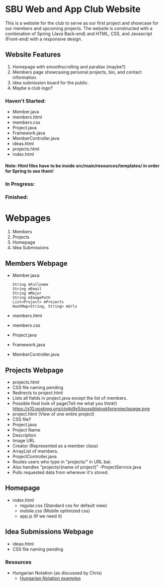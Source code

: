 # SBU Web and App Club Website

This is a website for the club to serve as our first project and showcase for our members and upcoming projects. The website is constructed with a combination of Spring (Java Back-end) and HTML, CSS, and Javascript (Front-end) with a responsive design.

## Website Features

1. Homepage with smoothscrolling and parallax (maybe?)
2. Members page showcasing personal projects, bio, and contact information.
3. Idea submission board for the public.
4. Maybe a club logo?

### Haven't Started:
  - Member.java  
  - members.html  
  - members.css  
  - Project.java  
  - Framework.java  
  - MemberController.java
  - ideas.html
  - projects.html
  - index.html
  
#### Note: Html files have to be inside src/main/resources/templates/ in order for Spring to see them!

### In Progress:



### Finished:



# Webpages
1. Members
2. Projects
3. Homepage
4. Idea Submissions

## Members Webpage 
  - Member.java:

    ```
    String mFullname
    String mEmail  
    String mMajor  
    String mImagePath  
    List<Project> mProjects  
    HashMap<String, String> mUrls
    ```
  - members.html  
  - members.css  
  - Project.java  
  - Framework.java  
  - MemberController.java
  
## Projects Webpage
  - projects.html
   - CSS file naming pending
   - Redirects to project.html
   - Lists all fields in project.java except the list of members.
   - Possible final look of page(Tell me what you think!) https://s10.postimg.org/ctojbi9x5/possiblelookforprojectspage.png
  - project.html (View of one entire project)
   - CSS file?
  - Project.java
   - Project Name
   - Description
   - Image URL
   - Creator (Represented as a member class)
   - ArrayList of members.
  - ProjectController.java
   - Routes users who type in "projects/" in URL bar.
   - Also handles "projects/{name of project}"
  -ProjectService.java
   - Pulls requested data from wherever it's stored.
  


## Homepage
   - index.html
     - regular.css (Standard css for default view)
     - mobile.css (Mobile optimized css)
     - app.js (If we need it)
    


## Idea Submissions Webpage
  - ideas.html
   - CSS file naming pending


### Resources

- Hungarian Notation (as discussed by Chris)
  - [Hungarian Notation examples](https://en.wikipedia.org/wiki/Hungarian_notation#Examples, "If you're reading this, you are cool.")
